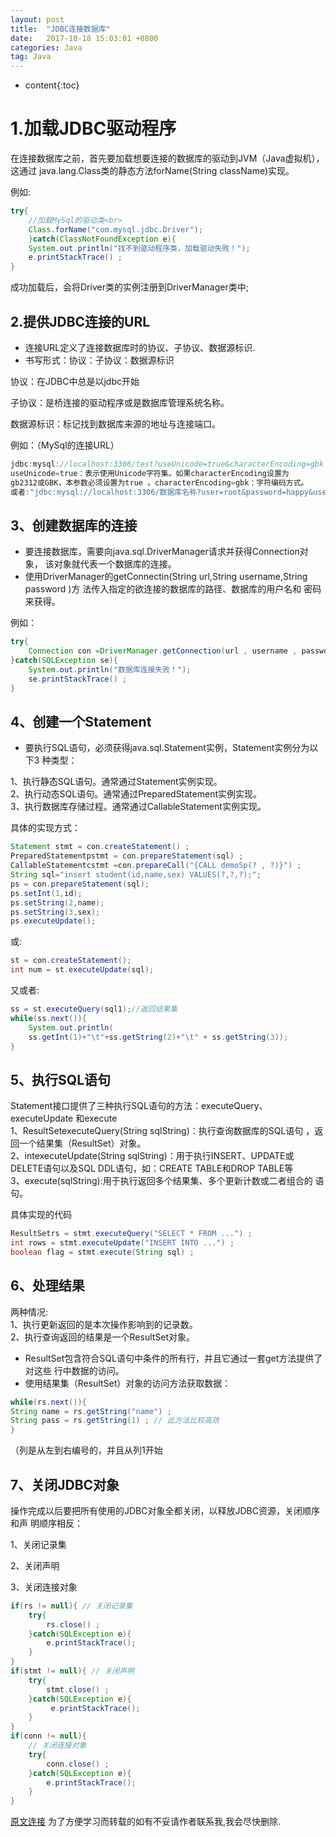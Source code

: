 ```yaml
---
layout: post
title:  "JDBC连接数据库"
date:   2017-10-18 15:03:01 +0800
categories: Java
tag: Java
---
```


* content{:toc}

# 1.加载JDBC驱动程序

在连接数据库之前，首先要加载想要连接的数据库的驱动到JVM（Java虚拟机）， 这通过
java.lang.Class类的静态方法forName(String className)实现。

例如:

```java
try{
    //加载MySql的驱动类<br>
    Class.forName("com.mysql.jdbc.Driver");
    }catch(ClassNotFoundException e){
    System.out.println("找不到驱动程序类，加载驱动失败！");
    e.printStackTrace() ;
}
```

成功加载后，会将Driver类的实例注册到DriverManager类中;

## 2.提供JDBC连接的URL

* 连接URL定义了连接数据库时的协议、子协议、数据源标识.
* 书写形式：协议：子协议：数据源标识

协议：在JDBC中总是以jdbc开始

子协议：是桥连接的驱动程序或是数据库管理系统名称。

数据源标识：标记找到数据库来源的地址与连接端口。

例如：（MySql的连接URL）

```java
jdbc:mysql://localhost:3306/test?useUnicode=true&characterEncoding=gbk ;
useUnicode=true：表示使用Unicode字符集。如果characterEncoding设置为
gb2312或GBK，本参数必须设置为true 。characterEncoding=gbk：字符编码方式。
或者:"jdbc:mysql://localhost:3306/数据库名称?user=root&password=happy&useSSL=false";
```

## 3、创建数据库的连接

* 要连接数据库，需要向java.sql.DriverManager请求并获得Connection对象， 该对象就代表一个数据库的连接。
* 使用DriverManager的getConnectin(String url,String username,String password )方
    法传入指定的欲连接的数据库的路径、数据库的用户名和 密码来获得。

例如：

```java
try{
    Connection con =DriverManager.getConnection(url , username , password ) ;
}catch(SQLException se){
    System.out.println("数据库连接失败！");
    se.printStackTrace() ;
}
```

## 4、创建一个Statement

* 要执行SQL语句，必须获得java.sql.Statement实例，Statement实例分为以下3 种类型：

1、执行静态SQL语句。通常通过Statement实例实现。  
2、执行动态SQL语句。通常通过PreparedStatement实例实现。  
3、执行数据库存储过程。通常通过CallableStatement实例实现。  

具体的实现方式：

```java
Statement stmt = con.createStatement() ;
PreparedStatementpstmt = con.prepareStatement(sql) ;
CallableStatementcstmt =con.prepareCall("{CALL demoSp(? , ?)}") ;
String sql="insert student(id,name,sex) VALUES(?,?,?);";
ps = con.prepareStatement(sql);
ps.setInt(1,id);
ps.setString(2,name);
ps.setString(3,sex);
ps.executeUpdate();
```

或:

```java
st = con.createStatement();
int num = st.executeUpdate(sql);
```

又或者:

```java
ss = st.executeQuery(sql1);//返回结果集
while(ss.next()){
    System.out.println(
    ss.getInt(1)+"\t"+ss.getString(2)+"\t" + ss.getString(3));
}
```

## 5、执行SQL语句

Statement接口提供了三种执行SQL语句的方法：executeQuery、executeUpdate 和execute  
1、ResultSetexecuteQuery(String sqlString)：执行查询数据库的SQL语句 ，返回一个结果集（ResultSet）对象。  
2、intexecuteUpdate(String sqlString)：用于执行INSERT、UPDATE或
DELETE语句以及SQL DDL语句，如：CREATE TABLE和DROP TABLE等  
3、execute(sqlString):用于执行返回多个结果集、多个更新计数或二者组合的 语句。  

具体实现的代码

```java
ResultSetrs = stmt.executeQuery("SELECT * FROM ...") ;
int rows = stmt.executeUpdate("INSERT INTO ...") ;
boolean flag = stmt.execute(String sql) ;
```

## 6、处理结果

两种情况:  
1、执行更新返回的是本次操作影响到的记录数。  
2、执行查询返回的结果是一个ResultSet对象。  

* ResultSet包含符合SQL语句中条件的所有行，并且它通过一套get方法提供了对这些 行中数据的访问。
* 使用结果集（ResultSet）对象的访问方法获取数据：

```java
while(rs.next()){
String name = rs.getString("name") ;
String pass = rs.getString(1) ; // 此方法比较高效
}
```

（列是从左到右编号的，并且从列1开始

## 7、关闭JDBC对象

操作完成以后要把所有使用的JDBC对象全都关闭，以释放JDBC资源，关闭顺序和声 明顺序相反：

1、关闭记录集

2、关闭声明

3、关闭连接对象

```java
if(rs != null){ // 关闭记录集
    try{
        rs.close() ;
    }catch(SQLException e){
        e.printStackTrace();
    }
}
if(stmt != null){ // 关闭声明
    try{
        stmt.close() ;
    }catch(SQLException e){
         e.printStackTrace();
    }
}
if(conn != null){
    // 关闭连接对象
    try{
        conn.close() ;
    }catch(SQLException e){
        e.printStackTrace();
    }
}
```

[原文连接](http://blog.csdn.net/javaniuniu/article/details/52403509)
为了方便学习而转载的如有不妥请作者联系我,我会尽快删除.
